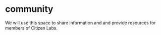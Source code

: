 # community
We will use this space to share information and and provide resources for members of Citizen Labs.





